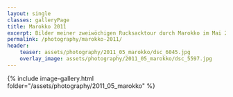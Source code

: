 ```yaml
---
layout: single
classes: galleryPage
title: Marokko 2011
excerpt: Bilder meiner zweiwöchigen Rucksacktour durch Marokko im Mai 2011.
permalink: /photography/marokko-2011/
header:
    teaser: assets/photography/2011_05_marokko/dsc_6045.jpg
    overlay_image: assets/photography/2011_05_marokko/dsc_5597.jpg
---
```


{% include image-gallery.html folder="/assets/photography/2011_05_marokko" %}